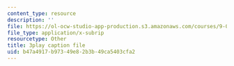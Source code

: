 ```yaml
---
content_type: resource
description: ''
file: https://ol-ocw-studio-app-production.s3.amazonaws.com/courses/9-00-introduction-to-psychology-fall-2004/b47a4917b97349e82b3b49ca5403cfa2_10504.srt
file_type: application/x-subrip
resourcetype: Other
title: 3play caption file
uid: b47a4917-b973-49e8-2b3b-49ca5403cfa2
---
```


